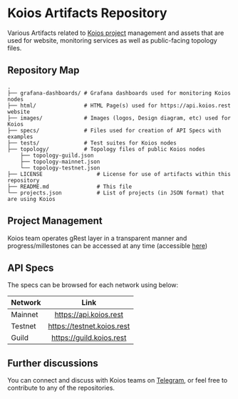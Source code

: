 # Koios Artifacts Repository

Various Artifacts related to [Koios project](https://www.koios.rest) management and assets that are used for website, monitoring services as well as public-facing topology files.

## Repository Map
```
.
├── grafana-dashboards/ # Grafana dashboards used for monitoring Koios nodes
├── html/               # HTML Page(s) used for https://api.koios.rest website
├── images/             # Images (logos, Design diagram, etc) used for Koios
├── specs/              # Files used for creation of API Specs with examples
├── tests/              # Test suites for Koios nodes
├── topology/           # Topology files of public Koios nodes
    ├── topology-guild.json
    ├── topology-mainnet.json
    └── topology-testnet.json
├── LICENSE                 # License for use of artifacts within this repository
├── README.md               # This file
└── projects.json           # List of projects (in JSON format) that are using Koios
```
## Project Management

Koios team operates gRest layer in a transparent manner and progress/millestones can be accessed at any time (accessible [here](https://github.com/orgs/cardano-community/projects/1))

## API Specs

The specs can be browsed for each network using below:

| Network | Link                       |
|:--------|:--------------------------:|
| Mainnet | https://api.koios.rest     |
| Testnet | https://testnet.koios.rest |
| Guild   | https://guild.koios.rest   |

## Further discussions

You can connect and discuss with Koios teams on [Telegram](https://t.me/+zE4Lce_QUepiY2U1), or feel free to contribute to any of the repositories.
